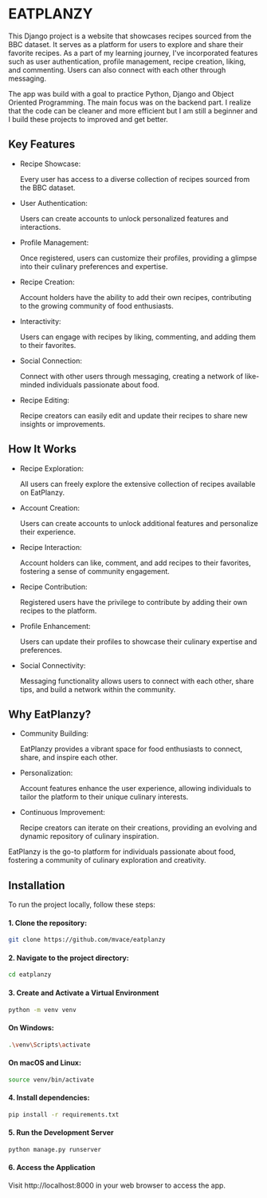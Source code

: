 
# EATPLANZY

This Django project is a website that showcases recipes sourced from the BBC dataset. It serves as a platform for users to explore and share their favorite recipes. As a part of my learning journey, I've incorporated features such as user authentication, profile management, recipe creation, liking, and commenting. Users can also connect with each other through messaging.

The app was build with a goal to practice Python, Django and Object Oriented Programming. The main focus was on the backend part. I realize that the code can be cleaner and more efficient but I am still a beginner and I build these projects to improved and get better.




## Key Features
- Recipe Showcase:

    Every user has access to a diverse collection of recipes sourced from the BBC dataset.

- User Authentication:

    Users can create accounts to unlock personalized features and interactions.

- Profile Management:

    Once registered, users can customize their profiles, providing a glimpse into their culinary preferences and expertise.

- Recipe Creation:

    Account holders have the ability to add their own recipes, contributing to the growing community of food enthusiasts.

- Interactivity:

    Users can engage with recipes by liking, commenting, and adding them to their favorites.

- Social Connection:

    Connect with other users through messaging, creating a network of like-minded individuals passionate about food.

- Recipe Editing:

    Recipe creators can easily edit and update their recipes to share new insights or improvements.

## How It Works
- Recipe Exploration:

    All users can freely explore the extensive collection of recipes available on EatPlanzy.

- Account Creation:

    Users can create accounts to unlock additional features and personalize their experience.

- Recipe Interaction:

    Account holders can like, comment, and add recipes to their favorites, fostering a sense of community engagement.

- Recipe Contribution:

    Registered users have the privilege to contribute by adding their own recipes to the platform.

- Profile Enhancement:

    Users can update their profiles to showcase their culinary expertise and preferences.

- Social Connectivity:

    Messaging functionality allows users to connect with each other, share tips, and build a network within the community.

## Why EatPlanzy?
- Community Building:

    EatPlanzy provides a vibrant space for food enthusiasts to connect, share, and inspire each other.

- Personalization:

    Account features enhance the user experience, allowing individuals to tailor the platform to their unique culinary interests.

- Continuous Improvement:

    Recipe creators can iterate on their creations, providing an evolving and dynamic repository of culinary inspiration.

EatPlanzy is the go-to platform for individuals passionate about food, fostering a community of culinary exploration and creativity.
## Installation

To run the project locally, follow these steps:

#### 1. Clone the repository:


```bash
git clone https://github.com/mvace/eatplanzy
```

#### 2. Navigate to the project directory:

```bash
cd eatplanzy
```

#### 3. Create and Activate a Virtual Environment

```bash
python -m venv venv
```
#### On Windows:
```bash
.\venv\Scripts\activate
```

#### On macOS and Linux:
```bash
source venv/bin/activate
```

#### 4. Install dependencies:

```bash
pip install -r requirements.txt
```

#### 5. Run the Development Server

```bash
python manage.py runserver
```

#### 6. Access the Application
Visit http://localhost:8000 in your web browser to access the app.

